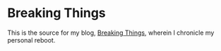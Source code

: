 Breaking Things
===============

This is the source for my blog, [Breaking Things](http://www.breakingthin.gs/ "Breaking Things"), wherein I chronicle my personal reboot.